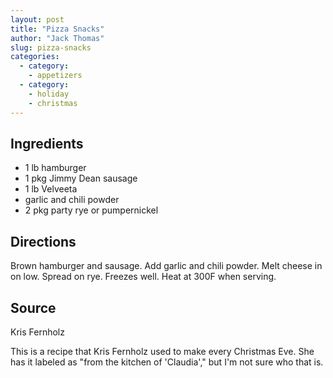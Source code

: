 ```yaml
---
layout: post
title: "Pizza Snacks"
author: "Jack Thomas"
slug: pizza-snacks
categories:
  - category:
    - appetizers
  - category:
    - holiday
    - christmas
---
```


## Ingredients

- 1 lb hamburger
- 1 pkg Jimmy Dean sausage
- 1 lb Velveeta
- garlic and chili powder
- 2 pkg party rye or pumpernickel

## Directions

Brown hamburger and sausage. Add garlic and chili powder. Melt cheese in on low. Spread on rye. Freezes well. Heat at 300F when serving.

## Source

Kris Fernholz

This is a recipe that Kris Fernholz used to make every Christmas Eve. She has it labeled as "from the kitchen of 'Claudia'," but I'm not sure who that is.
